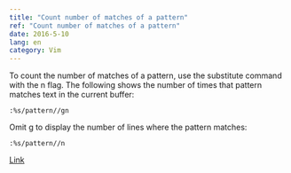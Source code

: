 ```yaml
---
title: "Count number of matches of a pattern"
ref: "Count number of matches of a pattern"
date: 2016-5-10
lang: en
category: Vim
---
```


To count the number of matches of a pattern, use the substitute command with the n flag. The
following shows the number of times that pattern matches text in the current buffer:

```
:%s/pattern//gn
```

<!--more-->

Omit g to display the number of lines where the pattern matches:

```
:%s/pattern//n
```

[Link](http://vim.wikia.com/wiki/Count_number_of_matches_of_a_pattern)
